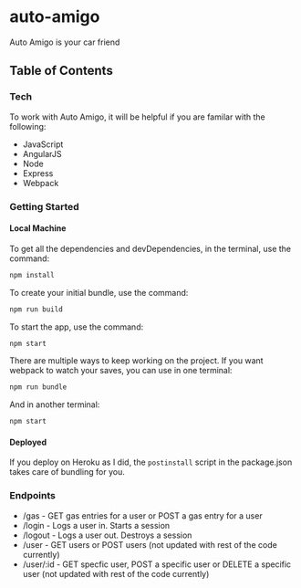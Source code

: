 # auto-amigo
Auto Amigo is your car friend

## Table of Contents

### Tech
To work with Auto Amigo, it will be helpful if you are familar with the following: 
- JavaScript
- AngularJS
- Node
- Express
- Webpack

### Getting Started
#### Local Machine
To get all the dependencies and devDependencies, in the terminal, use the command: 
```javascript
npm install
```

To create your initial bundle, use the command:
```javascript
npm run build
```

To start the app, use the command:
```javascript
npm start
```

There are multiple ways to keep working on the project. If you want webpack to watch your saves, you can use in one terminal:
```javascript
npm run bundle
```
And in another terminal: 
```javascript
npm start
```
#### Deployed
If you deploy on Heroku as I did, the ```postinstall``` script in the package.json takes care of bundling for you.

### Endpoints
- /gas - GET gas entries for a user or POST a gas entry for a user
- /login - Logs a user in. Starts a session
- /logout - Logs a user out. Destroys a session
- /user - GET users or POST users (not updated with rest of the code currently)
- /user/:id - GET specfic user, POST a specific user or DELETE a specific user (not updated with rest of the code currently)
